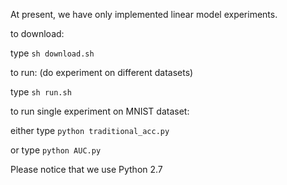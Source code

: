 At present, we have only implemented linear model experiments.

to download:

type `sh download.sh`

to run: (do experiment on different datasets)

type `sh run.sh`

to run single experiment on MNIST dataset:

either type `python traditional_acc.py`

or type `python AUC.py`

Please notice that we use Python 2.7
